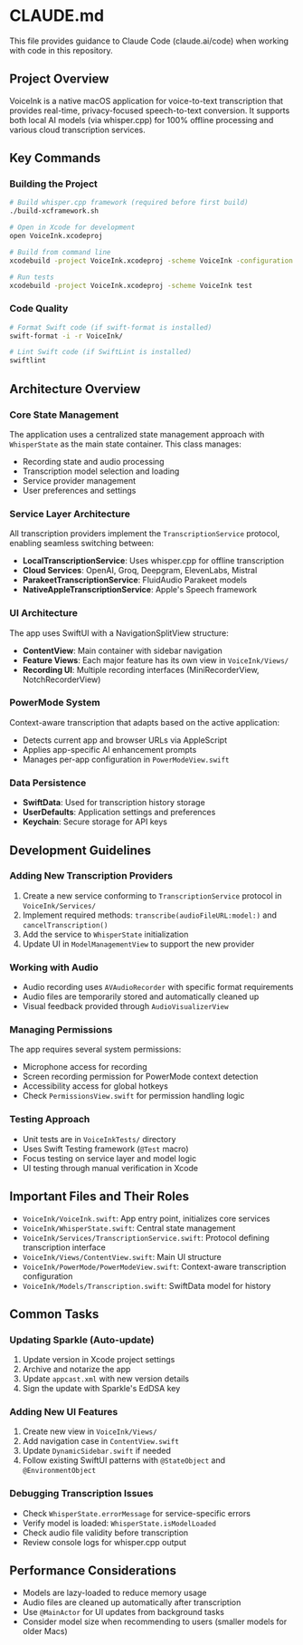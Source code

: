 # CLAUDE.md

This file provides guidance to Claude Code (claude.ai/code) when working with code in this repository.

## Project Overview

VoiceInk is a native macOS application for voice-to-text transcription that provides real-time, privacy-focused speech-to-text conversion. It supports both local AI models (via whisper.cpp) for 100% offline processing and various cloud transcription services.

## Key Commands

### Building the Project
```bash
# Build whisper.cpp framework (required before first build)
./build-xcframework.sh

# Open in Xcode for development
open VoiceInk.xcodeproj

# Build from command line
xcodebuild -project VoiceInk.xcodeproj -scheme VoiceInk -configuration Debug build

# Run tests
xcodebuild -project VoiceInk.xcodeproj -scheme VoiceInk test
```

### Code Quality
```bash
# Format Swift code (if swift-format is installed)
swift-format -i -r VoiceInk/

# Lint Swift code (if SwiftLint is installed)
swiftlint
```

## Architecture Overview

### Core State Management
The application uses a centralized state management approach with `WhisperState` as the main state container. This class manages:
- Recording state and audio processing
- Transcription model selection and loading
- Service provider management
- User preferences and settings

### Service Layer Architecture
All transcription providers implement the `TranscriptionService` protocol, enabling seamless switching between:
- **LocalTranscriptionService**: Uses whisper.cpp for offline transcription
- **Cloud Services**: OpenAI, Groq, Deepgram, ElevenLabs, Mistral
- **ParakeetTranscriptionService**: FluidAudio Parakeet models
- **NativeAppleTranscriptionService**: Apple's Speech framework

### UI Architecture
The app uses SwiftUI with a NavigationSplitView structure:
- **ContentView**: Main container with sidebar navigation
- **Feature Views**: Each major feature has its own view in `VoiceInk/Views/`
- **Recording UI**: Multiple recording interfaces (MiniRecorderView, NotchRecorderView)

### PowerMode System
Context-aware transcription that adapts based on the active application:
- Detects current app and browser URLs via AppleScript
- Applies app-specific AI enhancement prompts
- Manages per-app configuration in `PowerModeView.swift`

### Data Persistence
- **SwiftData**: Used for transcription history storage
- **UserDefaults**: Application settings and preferences
- **Keychain**: Secure storage for API keys

## Development Guidelines

### Adding New Transcription Providers
1. Create a new service conforming to `TranscriptionService` protocol in `VoiceInk/Services/`
2. Implement required methods: `transcribe(audioFileURL:model:)` and `cancelTranscription()`
3. Add the service to `WhisperState` initialization
4. Update UI in `ModelManagementView` to support the new provider

### Working with Audio
- Audio recording uses `AVAudioRecorder` with specific format requirements
- Audio files are temporarily stored and automatically cleaned up
- Visual feedback provided through `AudioVisualizerView`

### Managing Permissions
The app requires several system permissions:
- Microphone access for recording
- Screen recording permission for PowerMode context detection
- Accessibility access for global hotkeys
- Check `PermissionsView.swift` for permission handling logic

### Testing Approach
- Unit tests are in `VoiceInkTests/` directory
- Uses Swift Testing framework (`@Test` macro)
- Focus testing on service layer and model logic
- UI testing through manual verification in Xcode

## Important Files and Their Roles

- `VoiceInk/VoiceInk.swift`: App entry point, initializes core services
- `VoiceInk/WhisperState.swift`: Central state management
- `VoiceInk/Services/TranscriptionService.swift`: Protocol defining transcription interface
- `VoiceInk/Views/ContentView.swift`: Main UI structure
- `VoiceInk/PowerMode/PowerModeView.swift`: Context-aware transcription configuration
- `VoiceInk/Models/Transcription.swift`: SwiftData model for history

## Common Tasks

### Updating Sparkle (Auto-update)
1. Update version in Xcode project settings
2. Archive and notarize the app
3. Update `appcast.xml` with new version details
4. Sign the update with Sparkle's EdDSA key

### Adding New UI Features
1. Create new view in `VoiceInk/Views/`
2. Add navigation case in `ContentView.swift`
3. Update `DynamicSidebar.swift` if needed
4. Follow existing SwiftUI patterns with `@StateObject` and `@EnvironmentObject`

### Debugging Transcription Issues
- Check `WhisperState.errorMessage` for service-specific errors
- Verify model is loaded: `WhisperState.isModelLoaded`
- Check audio file validity before transcription
- Review console logs for whisper.cpp output

## Performance Considerations

- Models are lazy-loaded to reduce memory usage
- Audio files are cleaned up automatically after transcription
- Use `@MainActor` for UI updates from background tasks
- Consider model size when recommending to users (smaller models for older Macs)